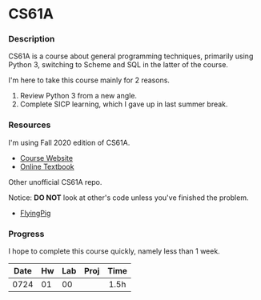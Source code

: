 # CS61A

### Description

CS61A is a course about general programming techniques, primarily using Python 3, switching to Scheme and SQL in the latter of the course.

I'm here to take this course mainly for 2 reasons.

1. Review Python 3 from a new angle.
2. Complete SICP learning, which I gave up in last summer break.

### Resources

I'm using Fall 2020 edition of CS61A.

- [Course Website](https://inst.eecs.berkeley.edu/~cs61a/fa20/)
- [Online Textbook](http://composingprograms.com/)

Other unofficial CS61A repo.

Notice: **DO NOT** look at other's code unless you've finished the problem.

- [FlyingPig](https://github.com/PKUFlyingPig/CS61A)

### Progress

I hope to complete this course quickly, namely less than 1 week.

|Date   |Hw     |Lab    |Proj   |Time   |
|:-:    |:-     |:-     |:-     |:-:    |
|0724   |01     |00     |       |1.5h   |